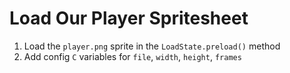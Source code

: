 # Load Our Player Spritesheet

1. Load the `player.png` sprite in the `LoadState.preload()` method
1. Add config `C` variables for `file`, `width`, `height`, `frames`
